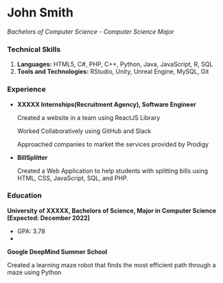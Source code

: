 # John Smith

*Bachelors of Computer Science - Computer Science Major*



### Technical Skills

1. **Languages:** HTML5, C#, PHP, C++, Python, Java, JavaScript, R, SQL 
2. **Tools and Technologies:** RStudio, Unity, Unreal Engine, MySQL, Git



### Experience

- **XXXXX Internships(Recruitment Agency), Software Engineer**

  Created a website in a team using ReactJS Library

  Worked Collaboratively using GitHub and Slack

  Approached companies to market the services provided by Prodigy

- **BillSplitter**

  Created a Web Application to help students with splitting bills using HTML, CSS, JavaScript, SQL, and PHP.



### Education

**University of XXXXX,  Bachelors of Science, Major in Computer Science [Expected: December 2022]** 

- GPA: 3.78
- 

**Google DeepMind Summer School**

Created a learning maze robot that finds the most efficient path through a maze using Python
